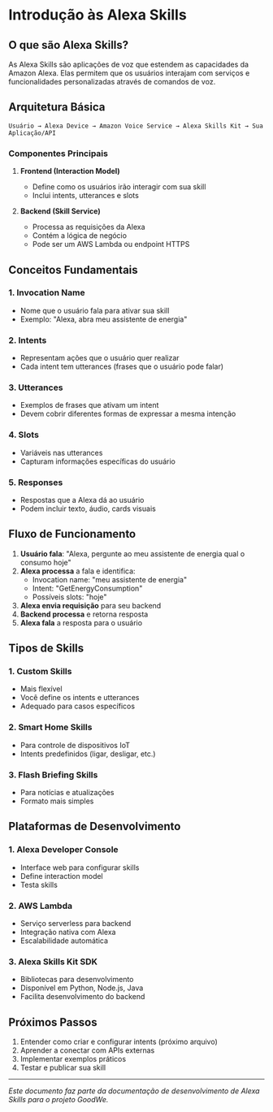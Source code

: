 # Introdução às Alexa Skills

## O que são Alexa Skills?

As Alexa Skills são aplicações de voz que estendem as capacidades da Amazon Alexa. Elas permitem que os usuários interajam com serviços e funcionalidades personalizadas através de comandos de voz.

## Arquitetura Básica

```
Usuário → Alexa Device → Amazon Voice Service → Alexa Skills Kit → Sua Aplicação/API
```

### Componentes Principais

1. **Frontend (Interaction Model)**
   - Define como os usuários irão interagir com sua skill
   - Inclui intents, utterances e slots

2. **Backend (Skill Service)**
   - Processa as requisições da Alexa
   - Contém a lógica de negócio
   - Pode ser um AWS Lambda ou endpoint HTTPS

## Conceitos Fundamentais

### 1. Invocation Name
- Nome que o usuário fala para ativar sua skill
- Exemplo: "Alexa, abra meu assistente de energia"

### 2. Intents
- Representam ações que o usuário quer realizar
- Cada intent tem utterances (frases que o usuário pode falar)

### 3. Utterances
- Exemplos de frases que ativam um intent
- Devem cobrir diferentes formas de expressar a mesma intenção

### 4. Slots
- Variáveis nas utterances
- Capturam informações específicas do usuário

### 5. Responses
- Respostas que a Alexa dá ao usuário
- Podem incluir texto, áudio, cards visuais

## Fluxo de Funcionamento

1. **Usuário fala**: "Alexa, pergunte ao meu assistente de energia qual o consumo hoje"
2. **Alexa processa** a fala e identifica:
   - Invocation name: "meu assistente de energia"
   - Intent: "GetEnergyConsumption"
   - Possíveis slots: "hoje"
3. **Alexa envia requisição** para seu backend
4. **Backend processa** e retorna resposta
5. **Alexa fala** a resposta para o usuário

## Tipos de Skills

### 1. Custom Skills
- Mais flexível
- Você define os intents e utterances
- Adequado para casos específicos

### 2. Smart Home Skills
- Para controle de dispositivos IoT
- Intents predefinidos (ligar, desligar, etc.)

### 3. Flash Briefing Skills
- Para notícias e atualizações
- Formato mais simples

## Plataformas de Desenvolvimento

### 1. Alexa Developer Console
- Interface web para configurar skills
- Define interaction model
- Testa skills

### 2. AWS Lambda
- Serviço serverless para backend
- Integração nativa com Alexa
- Escalabilidade automática

### 3. Alexa Skills Kit SDK
- Bibliotecas para desenvolvimento
- Disponível em Python, Node.js, Java
- Facilita desenvolvimento do backend

## Próximos Passos

1. Entender como criar e configurar intents (próximo arquivo)
2. Aprender a conectar com APIs externas
3. Implementar exemplos práticos
4. Testar e publicar sua skill

---

*Este documento faz parte da documentação de desenvolvimento de Alexa Skills para o projeto GoodWe.*
